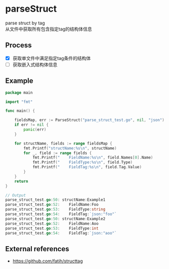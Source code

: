 # parseStruct
parse struct by tag
<br>
从文件中获取所有包含指定tag的结构体信息

## Process
- [x] 获取单文件中满足指定tag条件的结构体
- [ ] 获取嵌入式结构体信息

## Example

```go
package main

import "fmt"

func main() {

	fieldsMap, err := ParseStruct("parse_struct_test.go", nil, "json")
	if err != nil {
		panic(err)
	}

	for structName, fields := range fieldsMap {
		fmt.Printf("structName:%s\n", structName)
		for _, field := range fields {
			fmt.Printf("	FieldName:%s\n", field.Names[0].Name)
			fmt.Printf("	FieldType:%s\n", field.Type)
			fmt.Printf("	FieldTag:%s\n", field.Tag.Value)
		}
	}
	return
}

// Output
parse_struct_test.go:50: structName:Example1
parse_struct_test.go:52: 	FieldName:Foo
parse_struct_test.go:53: 	FieldType:string
parse_struct_test.go:54: 	FieldTag:`json:"foo"`
parse_struct_test.go:50: structName:Example2
parse_struct_test.go:52: 	FieldName:Aoo
parse_struct_test.go:53: 	FieldType:int
parse_struct_test.go:54: 	FieldTag:`json:"aoo"`
```

## External references
* https://github.com/fatih/structtag